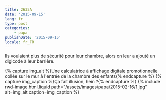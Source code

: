 ```yaml
---
title: 2635A
date: '2015-09-15'
lang: fr
type: post
categories:
    - papa
publishDate: '2015-09-15'
locale: fr_FR
---
```


Ils voulaient plus de sécurité pour leur chambre, alors on leur a ajouté un digicode à leur barrière.

{% capture img_alt %}Une calculatrice à affichage digitale promotionnelle collée sur le mur à l'entrée de la chambre des enfants{% endcapture %}
{% capture img_caption %}Ça fait illusion, hein ?{% endcapture %}
{% include rwd-image.html.liquid 
    path="/assets/images/papa/2015-02-16/1.jpg"
    alt=img_alt
    caption=img_caption
%}

